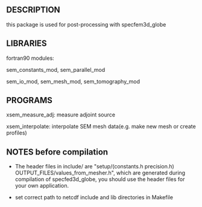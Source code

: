 DESCRIPTION
----

  this package is used for post-processing with specfem3d\_globe


LIBRARIES 
----

  fortran90 modules: 

  sem\_constants\_mod, sem\_parallel\_mod

  sem\_io\_mod, sem\_mesh\_mod, sem\_tomography\_mod


PROGRAMS
----

  xsem\_measure\_adj: measure adjoint source

  xsem\_interpolate: interpolate SEM mesh data(e.g. make new mesh or create profiles)

NOTES before compilation
----

  * The header files in include/ are "setup/(constants.h  precision.h) OUTPUT\_FILES/values\_from\_mesher.h",
    which are generated during compilation of specfed3d_globe, 
    you should use the header files for your own application.

  * set correct path to netcdf include and lib directories in Makefile
